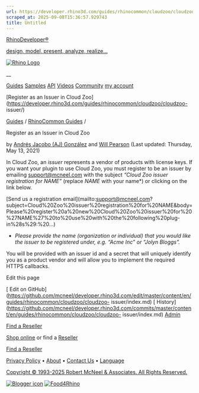 ```yaml
---
url: https://developer.rhino3d.com/guides/rhinocommon/cloudzoo/cloudzoo-issuer/
scraped_at: 2025-09-08T15:36:57.929743
title: Untitled
---
```


[RhinoDeveloper®](/)

[design, model, present, analyze, realize...](/)

[![Rhino Logo](https://developer.rhino3d.com/images/rhinodevlogo.png)](/)

__

[Guides](https://developer.rhino3d.com/guides)
[Samples](https://developer.rhino3d.com/samples)
[API](https://developer.rhino3d.com/api)
[Videos](https://developer.rhino3d.com/videos)
[Community](https://discourse.mcneel.com/c/rhino-developer) [my account
](https://www.rhino3d.com/my-account/ "Manage your account, licenses, and
teams")

[Register as an Issuer in Cloud
Zoo](https://developer.rhino3d.com/guides/rhinocommon/cloudzoo/cloudzoo-
issuer/)

[Guides](https://developer.rhino3d.com/en/guides/) / [RhinoCommon
Guides](https://developer.rhino3d.com/en/guides/rhinocommon/) /

Register as an Issuer in Cloud Zoo

by [Andrés Jacobo (AJ) González](https://discourse.mcneel.com/u/aj1/) and
[Will Pearson](https://discourse.mcneel.com/u/will/) (Last updated: Thursday,
May 13, 2021)

In Cloud Zoo, an _issuer_ represents a vendor of products with license keys.
If you want your plugin to use Cloud Zoo, you must register to be an issuer by
emailing [support@mcneel.com](mailto:support@mcneel.com) with the subject
_“Cloud Zoo issuer registration for NAME”_ (replace _NAME_ with your name*) or
clicking on the link below.

  
[Send us a registration
email](mailto:support@mcneel.com?subject=Cloud%20Zoo%20issuer%20registration%20for%20NAME&body=Please%20register%20a%20new%20Cloud%20Zoo%20issuer%20for%20%27NAME%27%20to%20use%20with%20the%20following%20plug-
in%28s%29:%20...)  
  

* _Please provide the name (organization or individual) that you would like the issuer to be registered under, e.g. “Acme Inc” or “Jolyn Bloggs”._

You will be provided with an issuer id and a secret that will uniquely
identify you as a product vendor and will allow you to implement the required
HTTPS callbacks.

Edit this page

[ Edit on
GitHub](https://github.com/mcneel/developer.rhino3d.com/edit/master/content/en/guides/rhinocommon/cloudzoo/cloudzoo-
issuer/index.md) [
History](https://github.com/mcneel/developer.rhino3d.com/commits/master/content/en/guides/rhinocommon/cloudzoo/cloudzoo-
issuer/index.md) [ Admin](https://developer.rhino3d.com/admin)

[Find a Reseller](https://www.rhino3d.com/sales)

[Shop online](https://www.rhino3d.com/store) or find a
[Reseller](https://www.rhino3d.com/sales)

[Find a Reseller](https://www.rhino3d.com/sales)

[Privacy Policy](https://www.rhino3d.com/privacy) •
[About](https://www.rhino3d.com/mcneel/about) • [Contact
Us](https://www.rhino3d.com/mcneel/contact) • [
Language](https://www.rhino3d.com/language "Change to a different region or
language")

[Copyright © 1993-2025 Robert McNeel & Associates. All Rights
Reserved.](https://www.rhino3d.com/mcneel/about)

[](https://www.facebook.com/McNeelRhinoceros/)
[](https://twitter.com/bobmcneel) [](https://www.linkedin.com/groups/75313/)
[](https://www.youtube.com/user/RhinoGuide/videos) [](https://vimeo.com/rhino)
[![Blogger
icon](https://developer.rhino3d.com/images/blogger.svg)](http://blog.rhino3d.com/)
[![Food4Rhino](https://developer.rhino3d.com/images/f4r_icon_01.svg)](https://www.food4rhino.com)


